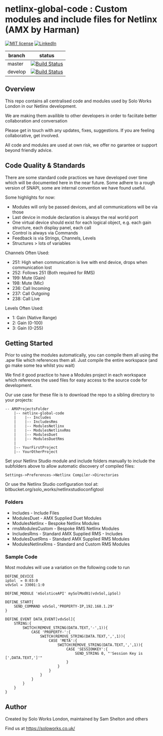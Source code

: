 # netlinx-global-code : Custom modules and include files for Netlinx (AMX by Harman)

[![MIT license](https://img.shields.io/badge/License-GPLv3-blue.svg)](https://www.gnu.org/licenses/gpl-3.0.en.html)
[![LinkedIn](https://img.shields.io/badge/contact-LinkedIn-blue)](https://www.linkedin.com/company/soloworkslondon/)

| branch | status |
|-------|----|
| master  | [![Build Status](https://dev.azure.com/soloworkslondon/WindowsComplierPipelineTest/_apis/build/status/soloworks.netlinx-global-code?branchName=master)](https://dev.azure.com/soloworkslondon/WindowsComplierPipelineTest/_build/latest?definitionId=1&branchName=master) |
| develop | [![Build Status](https://dev.azure.com/soloworkslondon/WindowsComplierPipelineTest/_apis/build/status/soloworks.netlinx-global-code?branchName=develop)](https://dev.azure.com/soloworkslondon/WindowsComplierPipelineTest/_build/latest?definitionId=1&branchName=develop) |

## Overview
This repo contains all centralised code and modules used by Solo Works London in our Netlinx development.

We are making them availible to other developers in order to faciitate better collaboration and conversation

Please get in touch with any updates, fixes, suggestions. If you are feeling collaborative, get involved.

All code and modules are used at own risk, we offer no garantee or support beyond friendly advice.

## Code Quality & Standards

There are some standard code practices we have developed over time which will be documented here in the near future. Some adhere to a rough version of SNAPI, some are internal convention we have found useful.

Some highlights for now:

* Modules will only be passed devices, and all communications will be via those
* Last device in module declaration is always the real world port
* One virtual device should exist for each logical object, e.g. each gain structure, each display panel, each call
* Control is always via Commands
* Feedback is via Strings, Channels, Levels
* Structures > lots of variables

Channels Often Used:

* 251: High when communication is live with end device, drops when communication lost
* 252: Follows 251 (Both required for RMS)
* 199: Mute (Gain)
* 198: Mute (Mic)
* 236: Call Incoming
* 237: Call Outgoing
* 238: Call Live

Levels Often Used:

* 1: Gain (Native Range)
* 2: Gain (0-100)
* 3: Gain (0-255)

## Getting Started

Prior to using the modules automatically, you can compile them all using the .apw file which references them all. Just compile the entire workspace (and go make some tea whilst you wait)

We find it good practice to have a Modules project in each workspace which references the used files for easy access to the source code for development.

Our use case for these file is to download the repo to a sibling directory to your projects:

    -- AMXProjectsFolder
        |-- netlinx-global-code
        |    |-- Includes
        |    |-- IncludesRms
        |    |-- ModulesNetlinx
        |    |-- ModulesNetlinxRms
        |    |-- ModulesDuet
        |    |-- ModulesDuetRms
        |
        |-- YourFirstProject
        |-- YourOtherProject

Set your Netlinx Studio module and include folders manually to include the subfolders above to allow automatic discovery of compiled files:

```
Settings->Preferences->Netlinx Compiler->Directories
```

Or use the Netlinx Studio configuration tool at:
bitbucket.org/solo_works/netlinxstudioconfigtool

### Folders

* Includes            - Include Files
* ModulesDuet         - AMX Supplied Duet Modules
* ModulesNetlinx      - Bespoke Netlinx Modules
* rmsModulesCustom    - Bespoke RMS Netlinx Modules
* IncludesRms         - Standard AMX Supplied RMS - Includes
* ModulesDuetRms      - Standard AMX Supplied RMS Modules
* ModulesNetlinxRms   - Standard and Custom RMS Modules

### Sample Code

Most modules will use a variation on the following code to run

```netlinx
DEFINE_DEVICE
ipSol  = 0:03:0
vdvSol = 33001:1:0

DEFINE_MODULE 'mSolsticeAPI' mySolMod01(vdvSol,ipSol)

DEFINE_START{
	SEND_COMMAND vdvSol,'PROPERTY-IP,192.168.1.29'
}

DEFINE_EVENT DATA_EVENT[vdvSol]{
	STRING:{
		SWITCH(REMOVE_STRING(DATA.TEXT,'-',1)){
			CASE 'PROPERTY-':{
				SWITCH(REMOVE_STRING(DATA.TEXT,',',1)){
					CASE 'META':{
						SWITCH(REMOVE_STRING(DATA.TEXT,',',1)){
							CASE 'SESSIONKEY':{
								SEND_STRING 0, "'Session Key is [',DATA.TEXT,']'"
							}
						}
					}
				}
			}
		}
	}
}
```

## Author

Created by Solo Works London, maintained by Sam Shelton and others

Find us at https://soloworks.co.uk/